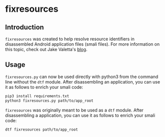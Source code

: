 fixresources
============

Introduction
------------
`fixresources` was created to help resolve resource identifiers in disassembled Android application files (smali files).  For more information on this topic, check out Jake Valetta's [blog](http://blog.thecobraden.com/2013/04/fixing-resource-identifiers-in.html).

Usage
-----
`fixresources.py` can now be used directly with python3 from the command line without the `dtf` module. After disassembling an application, you can use it as follows to enrich your smali code:
```bash
pip3 install requirements.txt
python3 fixresources.py path/to/app_root
```


`fixresources` was originally meant to be used as a `dtf` module. After disassembling a application, you can use it as follows to enrich your smali code:

```bash
dtf fixresources path/to/app_root
```

